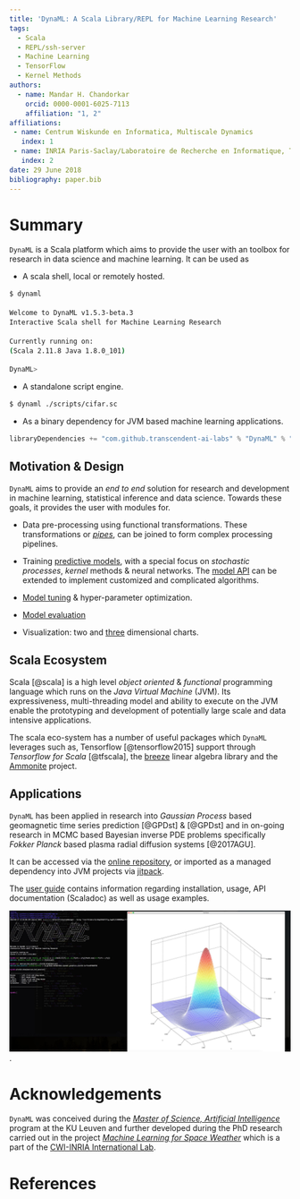 ```yaml
---
title: 'DynaML: A Scala Library/REPL for Machine Learning Research'
tags:
  - Scala
  - REPL/ssh-server
  - Machine Learning
  - TensorFlow
  - Kernel Methods
authors:
  - name: Mandar H. Chandorkar
    orcid: 0000-0001-6025-7113
    affiliation: "1, 2"
affiliations:
 - name: Centrum Wiskunde en Informatica, Multiscale Dynamics
   index: 1
 - name: INRIA Paris-Saclay/Laboratoire de Recherche en Informatique, TAU
   index: 2
date: 29 June 2018
bibliography: paper.bib
---
```


# Summary

``DynaML`` is a Scala platform which aims to provide the user with an toolbox for research in
data science and machine learning. It can be used as 

   * A scala shell, local or remotely hosted.
   
   ```bash
   $ dynaml
   
   Welcome to DynaML v1.5.3-beta.3 
   Interactive Scala shell for Machine Learning Research
   
   Currently running on:
   (Scala 2.11.8 Java 1.8.0_101)
   
   DynaML> 

   ```
   
   * A standalone script engine.
   
   ```bash
   $ dynaml ./scripts/cifar.sc
   ```
   
   * As a binary dependency for JVM based machine learning applications.
   
   ```scala
   libraryDependencies += "com.github.transcendent-ai-labs" % "DynaML" % "master-SNAPSHOT"
   ```

## Motivation & Design

``DynaML`` aims to provide an _end to end_ solution for research and development in
 machine learning, statistical inference and data science. Towards these goals, it 
 provides the user with modules for.
 
  * Data pre-processing using functional transformations. 
  These transformations or [_pipes_](https://transcendent-ai-labs.github.io/DynaML/pipes/pipes/), 
  can be joined to form complex processing pipelines.
  
  * Training [predictive models](https://transcendent-ai-labs.github.io/DynaML/core/core_model_hierarchy/), 
  with a special focus on _stochastic processes_, _kernel_ methods & neural networks. 
  The [model API](https://github.com/transcendent-ai-labs/DynaML/wiki/Models) can be extended
  to implement customized and complicated algorithms.
  
  * [Model tuning](https://transcendent-ai-labs.github.io/DynaML/core/core_opt_global/) & hyper-parameter optimization.
  
  * [Model evaluation](https://transcendent-ai-labs.github.io/DynaML/core/core_model_evaluation/)
  
  * Visualization: two and [three](https://transcendent-ai-labs.github.io/DynaML/core/core_graphics/) dimensional charts.

## Scala Ecosystem

Scala [@scala] is a high level _object oriented_ & _functional_ programming language which 
runs on the _Java Virtual Machine_ (JVM). Its expressiveness, multi-threading model and 
ability to execute on the JVM enable the prototyping and development of potentially large scale 
and data intensive applications.

The scala eco-system has a number of useful packages which ``DynaML`` leverages such as, 
Tensorflow [@tensorflow2015] support through _Tensorflow for Scala_ [@tfscala], 
the [breeze](https://github.com/scalanlp/breeze) linear algebra library and the 
[Ammonite](http://ammonite.io) project.


## Applications


``DynaML`` has been applied in research into _Gaussian Process_ based 
geomagnetic time series prediction [@GPDst] & [@GPDst] and in on-going research in 
MCMC based Bayesian inverse PDE problems specifically _Fokker Planck_ 
based plasma radial diffusion systems [@2017AGU]. 

It can be accessed via the [online repository](https://github.com/transcendent-ai-labs/DynaML), 
or imported as a managed dependency into JVM projects via [jitpack](https://jitpack.io/#transcendent-ai-labs/DynaML).

The [user guide](https://transcendent-ai-labs.github.io/DynaML/) contains information regarding installation, usage, 
API documentation (Scaladoc) as well as usage examples.

![Example figure.](docs/images/plot3d.jpeg).

# Acknowledgements

``DynaML`` was conceived during the [_Master of Science, Artificial Intelligence_](https://onderwijsaanbod.kuleuven.be/opleidingen/e/CQ_50268936.htm#activetab=diploma_omschrijving) 
program at the KU Leuven and further developed during the PhD research carried out in the project 
[_Machine Learning for Space Weather_](https://projects.cwi.nl/mlspaceweather/) which is a part of the 
[CWI-INRIA International Lab](https://project.inria.fr/inriacwi/home/).


# References